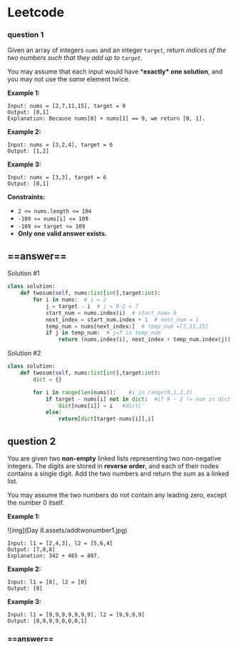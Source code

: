 # Leetcode

### question 1

Given an array of integers `nums` and an integer `target`, return *indices of the two numbers such that they add up to `target`*.

You may assume that each input would have ***exactly\* one solution**, and you may not use the *same* element twice.

**Example 1:**

```
Input: nums = [2,7,11,15], target = 9
Output: [0,1]
Explanation: Because nums[0] + nums[1] == 9, we return [0, 1].
```

**Example 2:**

```
Input: nums = [3,2,4], target = 6
Output: [1,2]
```

**Example 3:**

```
Input: nums = [3,3], target = 6
Output: [0,1]
```

 

**Constraints:**

- `2 <= nums.length <= 104`
- `-109 <= nums[i] <= 109`
- `-109 <= target <= 109`
- **Only one valid answer exists.**

## ==answer==

Solution #1

``` python
class solution:
    def twosum(self, nums:list[int],target:int):
        for i in nums:  # i = 2
            j = target - i  # j = 9-2 = 7
            start_num = nums.index(i)  # start_num= 0
            next_index = start_num.index + 1  # next_num = 1
            temp_num = nums[next_index:]  # temp_num =[7,11,15]
            if j in temp_num:  # j=7 in temp_num
                return (nums.index(i), next_index + temp_num.index(j))  # return(index(0),1+0)
```

Solution #2

```python
class solution:
    def twosum(self, nums:list[int],target:int):
        dict = {}

        for i in range(len(nums)):    #i in range(0,1,2,3)
            if target - nums[i] not in dict:  #if 9 - 2 != num in dict
                dict[nums[i]] = i   #dict[
            else:
                return[dict[target-nums[i]],i]
```



## question 2

You are given two **non-empty** linked lists representing two non-negative integers. The digits are stored in **reverse order**, and each of their nodes contains a single digit. Add the two numbers and return the sum as a linked list.

You may assume the two numbers do not contain any leading zero, except the number 0 itself.

 

**Example 1:**

![img](Day 8.assets/addtwonumber1.jpg)

```
Input: l1 = [2,4,3], l2 = [5,6,4]
Output: [7,0,8]
Explanation: 342 + 465 = 807.
```

**Example 2:**

```
Input: l1 = [0], l2 = [0]
Output: [0]
```

**Example 3:**

```
Input: l1 = [9,9,9,9,9,9,9], l2 = [9,9,9,9]
Output: [8,9,9,9,0,0,0,1]
```

### ==answer==

